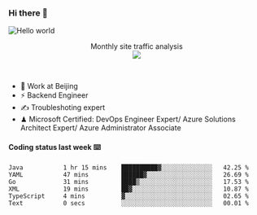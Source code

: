 ### Hi there 👋

<img src="https://raw.githubusercontent.com/sagar-viradiya/sagar-viradiya/master/resources/banner.png" alt="Hello world">
<p align="center"> 
 Monthly site traffic analysis <br/>
  <img src="https://profile-counter.glitch.me/youszoe/count.svg" />
</p>
<br/>

- 🍻 Work at Beijing 
- ⚡ Backend Engineer
- ✍️ Troubleshoting expert
- ♟  Microsoft Certified: DevOps Engineer Expert/ Azure Solutions Architect Expert/ Azure Administrator Associate

#### Coding status last week ⌨️

<!--START_SECTION:waka-->

```text
Java           1 hr 15 mins    ██████████▓░░░░░░░░░░░░░░   42.25 %
YAML           47 mins         ██████▓░░░░░░░░░░░░░░░░░░   26.69 %
Go             31 mins         ████▒░░░░░░░░░░░░░░░░░░░░   17.53 %
XML            19 mins         ██▓░░░░░░░░░░░░░░░░░░░░░░   10.87 %
TypeScript     4 mins          ▓░░░░░░░░░░░░░░░░░░░░░░░░   02.65 %
Text           0 secs          ░░░░░░░░░░░░░░░░░░░░░░░░░   00.01 %
```

<!--END_SECTION:waka-->

<br/>
<center><img src="http://ghchart.rshah.org/409ba5/yousazoe" alt="" /></center>


